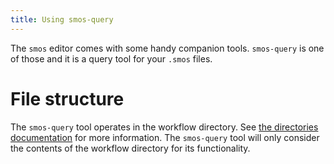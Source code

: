 ```yaml
---
title: Using smos-query
---
```


The `smos` editor comes with some handy companion tools.
`smos-query` is one of those and it is a query tool for your `.smos` files.

# File structure

The `smos-query` tool operates in the workflow directory.
See [the directories documentation](/page/directories) for more information.
The `smos-query` tool will only consider the contents of the workflow directory for its functionality.
